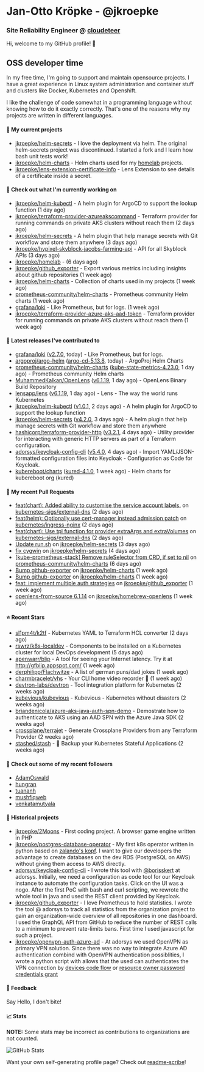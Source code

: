 # Jan-Otto Kröpke - @jkroepke
### Site Reliability Engineer @ [cloudeteer](https://cloudeteer.de/)

Hi, welcome to my GitHub profile! 👋

## OSS developer time
In my free time, I'm going to support and maintain opensource projects. I have a great experience in Linux system administration and container stuff and clusters like Docker, Kubernetes and Openshift.

I like the challenge of code somewhat in a programming language without knowing how to do it exactly correctly. That's one of the reasons why my projects are written in different languages.

#### 🌱 My current projects
- [jkroepke/helm-secrets](https://github.com/jkroepke/helm-secrets) - I love the deployment via helm. The original helm-secrets project was discontinued. I started a fork and I learn how bash unit tests work!
- [jkroepke/helm-charts](https://github.com/jkroepke/helm-charts) - Helm charts used for my [homelab](https://github.com/jkroepke/homelab) projects.
- [jkroepke/lens-extension-certificate-info](https://github.com/jkroepke/lens-extension-certificate-info) - Lens Extension to see details of a certificate inside a secret.

#### 👷 Check out what I'm currently working on

- [jkroepke/helm-kubectl](https://github.com/jkroepke/helm-kubectl) - A helm plugin for ArgoCD to support the lookup function (1 day ago)
- [jkroepke/terraform-provider-azureakscommand](https://github.com/jkroepke/terraform-provider-azureakscommand) - Terraform provider for running commands on private AKS clusters without reach them (2 days ago)
- [jkroepke/helm-secrets](https://github.com/jkroepke/helm-secrets) - A helm plugin that help manage secrets with Git workflow and store them anywhere (3 days ago)
- [jkroepke/hypixel-skyblock-jacobs-farming-api](https://github.com/jkroepke/hypixel-skyblock-jacobs-farming-api) - API for all Skyblock APIs (3 days ago)
- [jkroepke/homelab](https://github.com/jkroepke/homelab) -  (6 days ago)
- [jkroepke/github_exporter](https://github.com/jkroepke/github_exporter) - Export various metrics including insights about github repositories (1 week ago)
- [jkroepke/helm-charts](https://github.com/jkroepke/helm-charts) - Collection of charts used in my projects (1 week ago)
- [prometheus-community/helm-charts](https://github.com/prometheus-community/helm-charts) - Prometheus community Helm charts (1 week ago)
- [grafana/loki](https://github.com/grafana/loki) - Like Prometheus, but for logs. (1 week ago)
- [jkroepke/terraform-provider-azure-aks-aad-token](https://github.com/jkroepke/terraform-provider-azure-aks-aad-token) - Terraform provider for running commands on private AKS clusters without reach them (1 week ago)

#### 🔭 Latest releases I've contributed to

- [grafana/loki](https://github.com/grafana/loki) ([v2.7.0](https://github.com/grafana/loki/releases/tag/v2.7.0), today) - Like Prometheus, but for logs.
- [argoproj/argo-helm](https://github.com/argoproj/argo-helm) ([argo-cd-5.13.8](https://github.com/argoproj/argo-helm/releases/tag/argo-cd-5.13.8), today) - ArgoProj Helm Charts
- [prometheus-community/helm-charts](https://github.com/prometheus-community/helm-charts) ([kube-state-metrics-4.23.0](https://github.com/prometheus-community/helm-charts/releases/tag/kube-state-metrics-4.23.0), 1 day ago) - Prometheus community Helm charts
- [MuhammedKalkan/OpenLens](https://github.com/MuhammedKalkan/OpenLens) ([v6.1.19](https://github.com/MuhammedKalkan/OpenLens/releases/tag/v6.1.19), 1 day ago) - OpenLens Binary Build Repository
- [lensapp/lens](https://github.com/lensapp/lens) ([v6.1.19](https://github.com/lensapp/lens/releases/tag/v6.1.19), 1 day ago) - Lens - The way the world runs Kubernetes
- [jkroepke/helm-kubectl](https://github.com/jkroepke/helm-kubectl) ([v1.0.1](https://github.com/jkroepke/helm-kubectl/releases/tag/v1.0.1), 2 days ago) - A helm plugin for ArgoCD to support the lookup function
- [jkroepke/helm-secrets](https://github.com/jkroepke/helm-secrets) ([v4.2.0](https://github.com/jkroepke/helm-secrets/releases/tag/v4.2.0), 3 days ago) - A helm plugin that help manage secrets with Git workflow and store them anywhere
- [hashicorp/terraform-provider-http](https://github.com/hashicorp/terraform-provider-http) ([v3.2.1](https://github.com/hashicorp/terraform-provider-http/releases/tag/v3.2.1), 4 days ago) - Utility provider for interacting with generic HTTP servers as part of a Terraform configuration.
- [adorsys/keycloak-config-cli](https://github.com/adorsys/keycloak-config-cli) ([v5.4.0](https://github.com/adorsys/keycloak-config-cli/releases/tag/v5.4.0), 4 days ago) - Import YAML/JSON-formatted configuration files into Keycloak - Configuration as Code for Keycloak.
- [kubereboot/charts](https://github.com/kubereboot/charts) ([kured-4.1.0](https://github.com/kubereboot/charts/releases/tag/kured-4.1.0), 1 week ago) - Helm charts for kubereboot org (kured)

#### 🔨 My recent Pull Requests

- [feat(chart): Added ability to customise the service account labels.](https://github.com/kubernetes-sigs/external-dns/pull/3145) on [kubernetes-sigs/external-dns](https://github.com/kubernetes-sigs/external-dns) (2 days ago)
- [feat(helm): Optionally use cert-manager instead admission patch](https://github.com/kubernetes/ingress-nginx/pull/9279) on [kubernetes/ingress-nginx](https://github.com/kubernetes/ingress-nginx) (2 days ago)
- [feat(chart): Use tpl function for provider extraArgs and extraVolumes](https://github.com/kubernetes-sigs/external-dns/pull/3144) on [kubernetes-sigs/external-dns](https://github.com/kubernetes-sigs/external-dns) (2 days ago)
- [Update run.sh](https://github.com/jkroepke/helm-secrets/pull/288) on [jkroepke/helm-secrets](https://github.com/jkroepke/helm-secrets) (3 days ago)
- [fix cygwin](https://github.com/jkroepke/helm-secrets/pull/286) on [jkroepke/helm-secrets](https://github.com/jkroepke/helm-secrets) (4 days ago)
- [[kube-prometheus-stack] Remove ruleSelector from CRD, if set to nil](https://github.com/prometheus-community/helm-charts/pull/2648) on [prometheus-community/helm-charts](https://github.com/prometheus-community/helm-charts) (6 days ago)
- [Bump github-exporter](https://github.com/jkroepke/helm-charts/pull/27) on [jkroepke/helm-charts](https://github.com/jkroepke/helm-charts) (1 week ago)
- [Bump github-exporter](https://github.com/jkroepke/helm-charts/pull/26) on [jkroepke/helm-charts](https://github.com/jkroepke/helm-charts) (1 week ago)
- [feat: implement multiple auth strategies](https://github.com/jkroepke/github_exporter/pull/148) on [jkroepke/github_exporter](https://github.com/jkroepke/github_exporter) (1 week ago)
- [openlens-from-source 6.1.14](https://github.com/jkroepke/homebrew-openlens/pull/15) on [jkroepke/homebrew-openlens](https://github.com/jkroepke/homebrew-openlens) (1 week ago)

#### ⭐ Recent Stars

- [sl1pm4t/k2tf](https://github.com/sl1pm4t/k2tf) - Kubernetes YAML to Terraform HCL converter (2 days ago)
- [rswrz/k8s-localdev](https://github.com/rswrz/k8s-localdev) - Components to be installed on a Kubernetes cluster for local DevOps development (5 days ago)
- [apenwarr/blip](https://github.com/apenwarr/blip) - A tool for seeing your Internet latency.  Try it at http://gfblip.appspot.com/ (1 week ago)
- [derphilipp/Flachwitze](https://github.com/derphilipp/Flachwitze) - A list of german puns/dad jokes (1 week ago)
- [charmbracelet/vhs](https://github.com/charmbracelet/vhs) - Your CLI home video recorder 📼 (1 week ago)
- [devtron-labs/devtron](https://github.com/devtron-labs/devtron) - Tool integration platform for Kubernetes (2 weeks ago)
- [kubevious/kubevious](https://github.com/kubevious/kubevious) - Kubevious - Kubernetes without disasters (2 weeks ago)
- [briandenicola/azure-aks-java-auth-spn-demo](https://github.com/briandenicola/azure-aks-java-auth-spn-demo) - Demostrate how to authenticate to AKS using an AAD SPN with the Azure Java SDK (2 weeks ago)
- [crossplane/terrajet](https://github.com/crossplane/terrajet) - Generate Crossplane Providers from any Terraform Provider (2 weeks ago)
- [stashed/stash](https://github.com/stashed/stash) - 🛅 Backup your Kubernetes Stateful Applications (2 weeks ago)

#### 👯 Check out some of my recent followers

- [AdamOswald](https://github.com/AdamOswald)
- [hungran](https://github.com/hungran)
- [tuananh](https://github.com/tuananh)
- [mushfiqweb](https://github.com/mushfiqweb)
- [venkatamutyala](https://github.com/venkatamutyala)

#### 📜 Historical projects
- [jkroepke/2Moons](https://github.com/jkroepke/2Moons) - First coding project. A browser game engine written in PHP
- [jkroepke/postgres-database-operator](https://github.com/jkroepke/postgres-database-operator) - My first k8s operator written in python based on [zalando's kopf](https://github.com/zalando-incubator/kopf). I want to give our developers the advantage to create databases on the dev RDS (PostgreSQL on AWS) without giving them access to AWS directly.
- [adorsys/keycloak-config-cli](https://github.com/adorsys/keycloak-config-cli) - I wrote this tool with [@borisskert](https://github.com/borisskert) at adorsys. Initially, we need a configuration as code tool for our Keycloak instance to automate the configuration tasks. Click on the UI was a nogo. After the first PoC with bash and curl scripting, we rewrote the whole tool in java and used the REST client provided by Keycloak.
- [jkroepke/github_exporter](https://github.com/jkroepke/github_exporter) - I love Prometheus to hold statistics. I wrote the tool @ adorsys to track all statistics from the organization project to gain an organization-wide overview of all repositories in one dashboard. I used the GraphQL API from GitHub to reduce the number of REST calls to a minimum to prevent rate-limits bans. First time I used javascript for such a project.
- [jkroepke/openvpn-auth-azure-ad](https://github.com/jkroepke/openvpn-auth-azure-ad) - At adorsys we used OpenVPN as primary VPN solution. Since there was no way to integrate Azure AD authentication combind with OpenVPN authentication possiblities, I wrote a python script with allows that the used can authenticates the VPN connection by [devices code flow](https://docs.microsoft.com/en-us/azure/active-directory/develop/v2-oauth2-device-code) or [resource owner password credentials grant](https://docs.microsoft.com/en-us/azure/active-directory/develop/v2-oauth-ropc)

#### 💬 Feedback

Say Hello, I don't bite!

#### 📈 Stats

**NOTE:** Some stats may be incorrect as contributions to organizations
are not counted.

![GitHub Stats](https://github-readme-stats.vercel.app/api?username=jkroepke&count_private=false&theme=tokyonight&show_icons=true)

Want your own self-generating profile page? Check out [readme-scribe](https://github.com/muesli/readme-scribe)!
